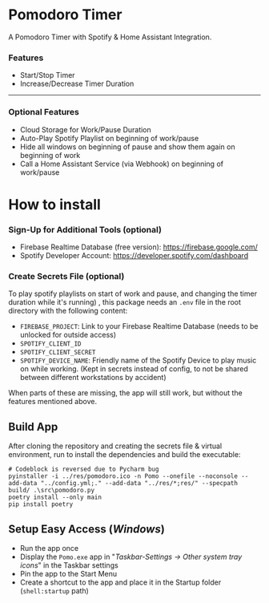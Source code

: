 # Pomodoro Timer
A Pomodoro Timer with Spotify & Home Assistant Integration.

### Features
- Start/Stop Timer
- Increase/Decrease Timer Duration
---
### Optional Features
- Cloud Storage for Work/Pause Duration
- Auto-Play Spotify Playlist on beginning of work/pause
- Hide all windows on beginning of pause and show them again on beginning of work
- Call a Home Assistant Service (via Webhook) on beginning of work/pause

# How to install

### Sign-Up for Additional Tools (optional)
- Firebase Realtime Database (free version): https://firebase.google.com/
- Spotify Developer Account: https://developer.spotify.com/dashboard

### Create Secrets File (optional)

To play spotify playlists on start of work and pause, and changing the timer duration while it's running) , this package needs an `.env` file in the root directory with the following content:
- `FIREBASE_PROJECT`: Link to your Firebase Realtime Database (needs to be unlocked for outside access)
- `SPOTIFY_CLIENT_ID`
- `SPOTIFY_CLIENT_SECRET`
- `SPOTIFY_DEVICE_NAME`: Friendly name of the Spotify Device to play music on while working. (Kept in secrets instead of config, to not be shared between different workstations by accident)

When parts of these are missing, the app will still work, but without the features mentioned above.

## Build App
After cloning the repository and creating the secrets file & virtual environment, run to install the dependencies and build the executable:
```shell
# Codeblock is reversed due to Pycharm bug
pyinstaller -i ../res/pomodoro.ico -n Pomo --onefile --noconsole --add-data "../config.yml;." --add-data "../res/*;res/" --specpath build/ .\src\pomodoro.py
poetry install --only main
pip install poetry
```

## Setup Easy Access (*Windows*)
- Run the app once
- Display the `Pomo.exe` app in "*Taskbar-Settings -> Other system tray icons*" in the Taskbar settings
- Pin the app to the Start Menu
- Create a shortcut to the app and place it in the Startup folder (`shell:startup` path)
